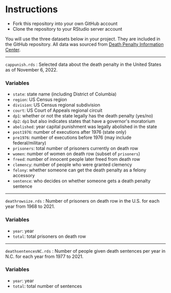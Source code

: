 # Instructions

* Fork this repository into your own GitHub account
* Clone the repository to your RStudio server account

You will use the three datasets below in your project. They are included in the GitHub repository. All data was sourced from [Death Penalty Information Center](https://deathpenaltyinfo.org/).

***
`cappunish.rds` : Selected data about the death penalty in the United States as of November 6, 2022. 

### Variables

* `state`: state name (including District of Columbia)
* `region`: US Census region
* `division`: US Census regional subdivision
* `court`: US Court of Appeals regional circuit 
* `dp1`: whether or not the state legally has the death penalty (yes/no)
* `dp2`: `dp1` but also indicates states that have a governor's moratorium
* `abolished`: year capital punishment was legally abolished in the state
* `post1976`: number of executions after 1976 (state only)
* `pre1976`: number of executions before 1976 (may include federal/military)
* `prisoners`: total number of prisoners currently on death row
* `women`: number of women on death row (subset of `prisoners`)
* `freed`: number of innocent people later freed from death row
* `clemency`: number of people who were granted clemency
* `felony`: whether someone can get the death penalty as a felony accessory
* `sentence`: who decides on whether someone gets a death penalty sentence

***

`deathrowsize.rds` : Number of prisoners on death row in the U.S. for each year from 1968 to 2021.

### Variables

* `year`: year
* `total`: total prisoners on death row

***

`deathsentencesNC.rds` : Number of people given death sentences per year in N.C. for each year from 1977 to 2021.

### Variables

* `year`: year
* `total`: total number of sentences
